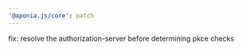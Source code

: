 ```yaml
---
'@aponia.js/core': patch
---
```


fix: resolve the authorization-server before determining pkce checks
